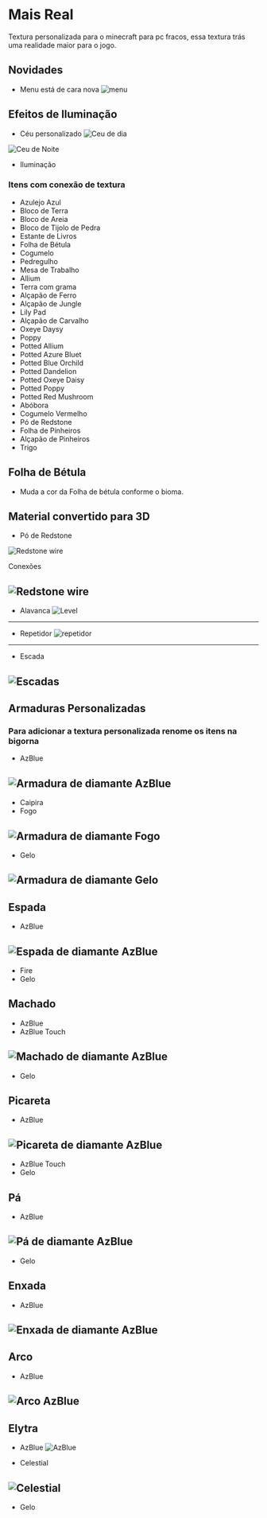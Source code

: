 
# Mais Real
Textura personalizada para o minecraft para pc fracos, essa textura trás uma realidade maior para o jogo.

## Novidades
- Menu está de cara nova
![menu](https://raw.githubusercontent.com/elderbr/Mais-Real/main/img/menu.png)

## Efeitos de Iluminação
- Céu personalizado
![Ceu de dia](https://raw.githubusercontent.com/elderbr/Mais-Real/main/img/ceu_dia.png)

![Ceu de Noite](https://raw.githubusercontent.com/elderbr/Mais-Real/main/img/ceu_noite.png)

- Iluminação


### Itens com conexão de textura
- Azulejo Azul
- Bloco de Terra
- Bloco de Areia
- Bloco de Tijolo de Pedra
- Estante de Livros
- Folha de Bétula
- Cogumelo
- Pedregulho
- Mesa de Trabalho
- Allium
- Terra com grama
- Alçapão de Ferro
- Alçapão de Jungle
- Lily Pad
- Alçapão de Carvalho
- Oxeye Daysy
- Poppy
- Potted Allium
- Potted Azure Bluet
- Potted Blue Orchild
- Potted Dandelion
- Potted Oxeye Daisy
- Potted Poppy
- Potted Red Mushroom
- Abóbora
- Cogumelo Vermelho
- Pó de Redstone
- Folha de Pinheiros
- Alçapão de Pinheiros
- Trigo

## Folha de Bétula
- Muda a cor da Folha de bétula conforme o bioma.

## Material convertido para 3D
- Pó de Redstone

![Redstone wire](https://raw.githubusercontent.com/elderbr/Mais-Real/main/img/block/redstone_wire.png)

Conexões

![Redstone wire](https://raw.githubusercontent.com/elderbr/Mais-Real/main/img/block/redstone_wire_01.png)
---

- Alavanca
![Level](https://raw.githubusercontent.com/elderbr/Mais-Real/main/img/block/level.png)
---

- Repetidor
![repetidor](https://raw.githubusercontent.com/elderbr/Mais-Real/main/img/block/repetidor_01.png)
---

- Escada

![Escadas](https://raw.githubusercontent.com/elderbr/Mais-Real/main/img/block/ladder.png)
---

## Armaduras Personalizadas
### Para adicionar a textura personalizada renome os itens na bigorna

- AzBlue

![Armadura de diamante AzBlue](https://raw.githubusercontent.com/elderbr/Mais-Real/main/img/armor/AzBlue_diamond_armor.gif)
---
- Caipira
- Fogo

![Armadura de diamante Fogo](https://raw.githubusercontent.com/elderbr/Mais-Real/main/img/armor/Fogo_diamond.gif)
---
- Gelo

![Armadura de diamante Gelo](https://raw.githubusercontent.com/elderbr/Mais-Real/main/img/armor/Gelo_diamond.gif)
---

## Espada
- AzBlue

![Espada de diamante AzBlue](https://raw.githubusercontent.com/elderbr/Mais-Real/main/img/item/sword/AzBlue_sword.gif)
---
- Fire
- Gelo

## Machado
- AzBlue
- AzBlue Touch

![Machado de diamante AzBlue](https://raw.githubusercontent.com/elderbr/Mais-Real/main/img/item/axe/AzBlue_axe.gif)
---
- Gelo

## Picareta
- AzBlue

![Picareta de diamante AzBlue](https://raw.githubusercontent.com/elderbr/Mais-Real/main/img/item/pickaxe/AzBlue_pickaxe.gif)
---
- AzBlue Touch
- Gelo

## Pá
- AzBlue

![Pá de diamante AzBlue](https://raw.githubusercontent.com/elderbr/Mais-Real/main/img/item/shovel/AzBlue_shovel.gif)
---
- Gelo

## Enxada
- AzBlue

![Enxada de diamante AzBlue](https://raw.githubusercontent.com/elderbr/Mais-Real/main/img/item/hoe/AzBlue_hoe.gif)
---


## Arco
- AzBlue

![Arco AzBlue](https://raw.githubusercontent.com/elderbr/Mais-Real/main/img/item/bow/AzBlue_bow.gif)
---

## Elytra
- AzBlue
![AzBlue](https://raw.githubusercontent.com/elderbr/Mais-Real/main/img/item/azblue.png)

- Celestial

![Celestial](https://raw.githubusercontent.com/elderbr/Mais-Real/main/img/item/celestial.png)
---

- Gelo
